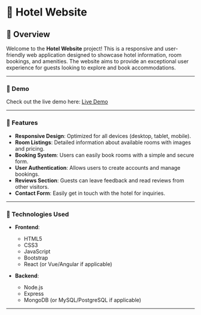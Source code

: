 # 🏨 Hotel Website

## 🌟 Overview

Welcome to the **Hotel Website** project! This is a responsive and user-friendly web application designed to showcase hotel information, room bookings, and amenities. The website aims to provide an exceptional user experience for guests looking to explore and book accommodations.

---

### 📸 Demo

Check out the live demo here: [Live Demo](https://your-live-demo-link.com)

---

### 🚀 Features

- **Responsive Design**: Optimized for all devices (desktop, tablet, mobile).
- **Room Listings**: Detailed information about available rooms with images and pricing.
- **Booking System**: Users can easily book rooms with a simple and secure form.
- **User Authentication**: Allows users to create accounts and manage bookings.
- **Reviews Section**: Guests can leave feedback and read reviews from other visitors.
- **Contact Form**: Easily get in touch with the hotel for inquiries.

---

### 🔧 Technologies Used

- **Frontend**:
  - HTML5
  - CSS3
  - JavaScript
  - Bootstrap
  - React (or Vue/Angular if applicable)

- **Backend**:
  - Node.js
  - Express
  - MongoDB (or MySQL/PostgreSQL if applicable)

---
